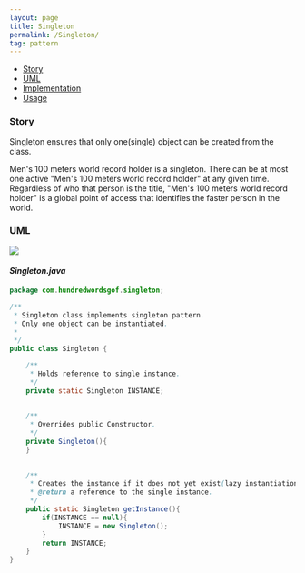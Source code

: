 ```yaml
---
layout: page
title: Singleton
permalink: /Singleton/
tag: pattern
---
```


* [Story](#Story)
* [UML](#UML)
* [Implementation](#Implementation)
* [Usage](#Usage)


###  <a id="Story"></a>Story 

Singleton ensures that only one(single) object can be created from the class.

Men's 100 meters world record holder is a singleton.
There can be at most one active "Men's 100 meters world record holder" at any given time. 
Regardless of who that person is the title, "Men's 100 meters world record holder" is a global point of access that identifies the faster person in the world.



###  <a id="UML"></a>UML 
![]({{site.baseurl}}/assets/img/singleton.png)

#### *Singleton.java* 
```java 
package com.hundredwordsgof.singleton;

/**
 * Singleton class implements singleton pattern.
 * Only one object can be instantiated.
 * 
 */
public class Singleton {

	/** 
	 * Holds reference to single instance. 
	 */	
	private static Singleton INSTANCE;
	
	
	/** 
	 * Overrides public Constructor. 
	 */
	private Singleton(){		
	}
	
	
	/**
	 * Creates the instance if it does not yet exist(lazy instantiation).
	 * @return a reference to the single instance.
	 */	
	public static Singleton getInstance(){
		if(INSTANCE == null){
			INSTANCE = new Singleton();
		}
		return INSTANCE;
	}
}
```

